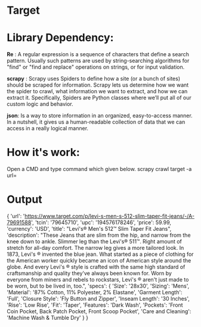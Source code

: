 # Target
# Library Dependency:

**Re** : A regular expression is a sequence of characters that define a search pattern. Usually such patterns are used by string-searching algorithms for "find" or "find and replace" operations on strings, or for input validation.

**scrapy** : Scrapy uses Spiders to define how a site (or a bunch of sites) should be scraped for information. Scrapy lets us determine how we want the spider to crawl, what information we want to extract, and how we can extract it. Specifically, Spiders are Python classes where we’ll put all of our custom logic and behavior.

**json**:  Is a way to store information in an organized, easy-to-access manner. In a nutshell, it gives us a human-readable collection of data that we can access in a really logical manner.

# How it's work:

Open a CMD and type command which given below. 
scrapy crawl target -a url=<URL>
  
# Output
{
'url': 'https://www.target.com/p/levi-s-men-s-512-slim-taper-fit-jeans/-/A-79691588', 
'tcin': '79645710', 
'upc': '194576178246', 
'price': 59.99, 
'currency': 'USD',
 'title': "Levi's® Men's 512™ Slim Taper Fit Jeans", 
'description': "These Jeans that are slim from the hip, and narrow from the knee down to ankle. Slimmer leg than the Levi's® 511™. Right amount of stretch for all-day comfort. The narrow leg gives a more tailored look. In 1873, Levi's ® invented the blue jean. What started as a piece of clothing for the American worker quickly became an icon of American style around the globe. And every Levi's ® style is crafted with the same high standard of craftsmanship and quality they've always been known for. Worn by everyone from miners and rebels to rockstars, Levi's ® aren't just made to be worn, but to be lived in, too.",
 'specs': {
'Size': '28x30', 
'Sizing': 'Mens',
 'Material': '87% Cotton, 11% Polyester, 2% Elastane', 
'Garment Length': 'Full', 
'Closure Style': 'Fly Button and Zipper', 
'Inseam Length': '30 Inches', 
'Rise': 'Low Rise', 
'Fit': 'Taper', 
'Features': 'Dark Wash', 
'Pockets': 'Front Coin Pocket, Back Patch Pocket, Front Scoop Pocket', 
'Care and Cleaning': 'Machine Wash & Tumble Dry'
}
} 

